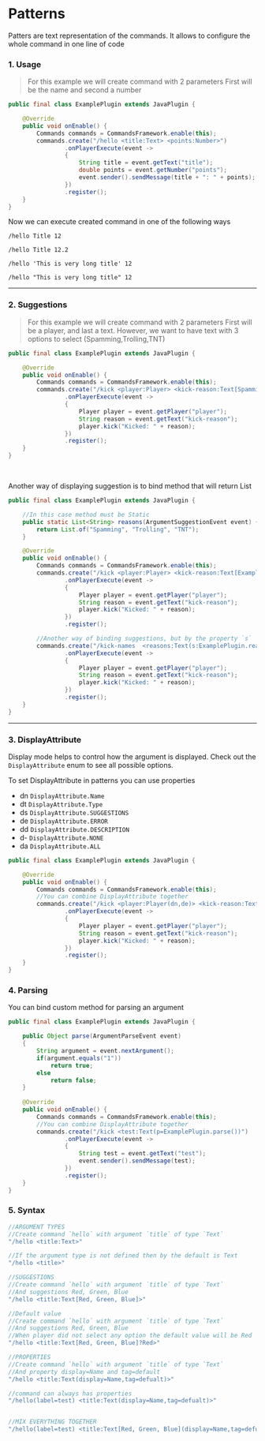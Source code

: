# Patterns
Patters are text representation of the commands.
It allows to configure the whole command in one line of code


### 1. Usage

> For this example we will create command with 2 parameters
> First will be the name and second a number

```java
public final class ExamplePlugin extends JavaPlugin {

    @Override
    public void onEnable() {
        Commands commands = CommandsFramework.enable(this);
        commands.create("/hello <title:Text> <points:Number>")
                .onPlayerExecute(event ->
                {
                    String title = event.getText("title");
                    double points = event.getNumber("points");
                    event.sender().sendMessage(title + ": " + points);
                })
                .register();
    }
}
```

Now we can execute created command in one of the following ways

`/hello Title 12`

`/hello Title 12.2`

`/hello 'This is very long title' 12`

`/hello "This is very long title" 12`

---

### 2. Suggestions

> For this example we will create command with 2 parameters
> First will be a player, and last a text. However, we want to have
> text with 3 options to select (Spamming,Trolling,TNT)

```java
public final class ExamplePlugin extends JavaPlugin {

    @Override
    public void onEnable() {
        Commands commands = CommandsFramework.enable(this);
        commands.create("/kick <player:Player> <kick-reason:Text[Spamming,Trolling,TNT]")
                .onPlayerExecute(event ->
                {
                    Player player = event.getPlayer("player");
                    String reason = event.getText("kick-reason");
                    player.kick("Kicked: " + reason);
                })
                .register();
    }
}
```

<br>

Another way of displaying suggestion is to bind method that will return List<String>

```java
public final class ExamplePlugin extends JavaPlugin {

    //In this case method must be Static
    public static List<String> reasons(ArgumentSuggestionEvent event) {
        return List.of("Spamming", "Trolling", "TNT");
    }

    @Override
    public void onEnable() {
        Commands commands = CommandsFramework.enable(this);
        commands.create("/kick <player:Player> <kick-reason:Text[ExamplePlugin.reasons()]")
                .onPlayerExecute(event ->
                {
                    Player player = event.getPlayer("player");
                    String reason = event.getText("kick-reason");
                    player.kick("Kicked: " + reason);
                })
                .register();

        //Another way of binding suggestions, but by the property `s`
        commands.create("/kick-names  <reasons:Text(s:ExamplePlugin.reasons())>")
                .onPlayerExecute(event ->
                {
                    Player player = event.getPlayer("player");
                    String reason = event.getText("kick-reason");
                    player.kick("Kicked: " + reason);
                })
                .register();
    }
}
```

---

### 3. DisplayAttribute

Display mode helps to control how the argument is displayed.
Check out the `DisplayAttribute` enum to see all possible options.

To set DisplayAttribute in patterns you can use properties

* dn `DisplayAttribute.Name`
* dt `DisplayAttribute.Type`
* ds `DisplayAttribute.SUGGESTIONS`
* de `DisplayAttribute.ERROR`
* dd `DisplayAttribute.DESCRIPTION`
* d- `DisplayAttribute.NONE`
* da `DisplayAttribute.ALL`

```java
public final class ExamplePlugin extends JavaPlugin {

    @Override
    public void onEnable() {
        Commands commands = CommandsFramework.enable(this);
        //You can combine DisplayAttribute together
        commands.create("/kick <player:Player(dn,de)> <kick-reason:Text[Spamming,Trolling,TNT](ds)")
                .onPlayerExecute(event ->
                {
                    Player player = event.getPlayer("player");
                    String reason = event.getText("kick-reason");
                    player.kick("Kicked: " + reason);
                })
                .register();
    }
}
```

### 4. Parsing

You can bind custom method for parsing an argument

```java
public final class ExamplePlugin extends JavaPlugin {

    public Object parse(ArgumentParseEvent event)
    {
        String argument = event.nextArgument();
        if(argument.equals("1"))
            return true;
        else
            return false;
    }
    
    @Override
    public void onEnable() {
        Commands commands = CommandsFramework.enable(this);
        //You can combine DisplayAttribute together
        commands.create("/kick <test:Text(p=ExamplePlugin.parse())")
                .onPlayerExecute(event ->
                {
                    String test = event.getText("test");
                    event.sender().sendMessage(test);
                })
                .register();
    }
}
```

### 5. Syntax

```javascript
//ARGUMENT TYPES
//Create command `hello` with argument `title` of type `Text`
"/hello <title:Text>"

//If the argument type is not defined then by the default is Text        
"/hello <title>"

//SUGGESTIONS
//Create command `hello` with argument `title` of type `Text`
//And suggestions Red, Green, Blue
"/hello <title:Text[Red, Green, Blue]>"

//Default value
//Create command `hello` with argument `title` of type `Text`
//And suggestions Red, Green, Blue
//When player did not select any option the default value will be Red
"/hello <title:Text[Red, Green, Blue]?Red>"

//PROPERTIES
//Create command `hello` with argument `title` of type `Text`
//And property display=Name and tag=default
"/hello <title:Text(display=Name,tag=defualt)>"

//command can always has properties
"/hello(label=test) <title:Text(display=Name,tag=defualt)>"


//MIX EVERYTHING TOGETHER
"/hello(label=test) <title:Text[Red, Green, Blue](display=Name,tag=defualt)>"
```